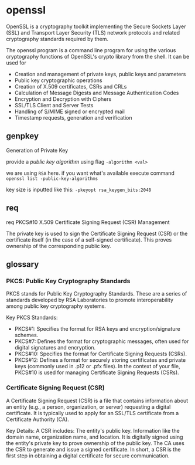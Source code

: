 # openssl

OpenSSL is a cryptography toolkit implementing the Secure Sockets Layer (SSL)
and Transport Layer Security (TLS) network protocols and related cryptography
standards required by them.

The openssl program is a command line program for using the various cryptography functions of OpenSSL's crypto library
from the shell.  It can be used for

- Creation and management of private keys, public keys and parameters
- Public key cryptographic operations
- Creation of X.509 certificates, CSRs and CRLs
- Calculation of Message Digests and Message Authentication Codes
- Encryption and Decryption with Ciphers
- SSL/TLS Client and Server Tests
- Handling of S/MIME signed or encrypted mail
- Timestamp requests, generation and verification

## genpkey

Generation of Private Key

provide a _public key algorithm_ using flag `-algorithm <val>`

we are using `RSA` here. if you want what's available execute command `openssl
list -public-key-algorithms`

key size is inputted like this: `-pkeyopt rsa_keygen_bits:2048`

## req

req PKCS#10 X.509 Certificate Signing Request (CSR) Management

The private key is used to sign the Certificate Signing Request (CSR) or the certificate itself (in the case of a self-signed certificate). This proves ownership of the corresponding public key.

## glossary

### PKCS: Public Key Cryptography Standards

PKCS stands for Public Key Cryptography Standards. These are a series of standards developed by RSA Laboratories to promote interoperability among public key cryptography systems.

Key PKCS Standards:
- PKCS#1: Specifies the format for RSA keys and encryption/signature schemes.
- PKCS#7: Defines the format for cryptographic messages, often used for digital signatures and encryption.
- PKCS#10: Specifies the format for Certificate Signing Requests (CSRs).
- PKCS#12: Defines a format for securely storing certificates and private keys (commonly used in .p12 or .pfx files).
In the context of your file, PKCS#10 is used for managing Certificate Signing
Requests (CSRs).

### Certificate Signing Request (CSR)

A Certificate Signing Request (CSR) is a file that contains information about an entity (e.g., a person, organization, or server) requesting a digital certificate. It is typically used to apply for an SSL/TLS certificate from a Certificate Authority (CA).

Key Details:
A CSR includes:
The entity's public key.
Information like the domain name, organization name, and location.
It is digitally signed using the entity's private key to prove ownership of the public key.
The CA uses the CSR to generate and issue a signed certificate.
In short, a CSR is the first step in obtaining a digital certificate for secure
communication.
